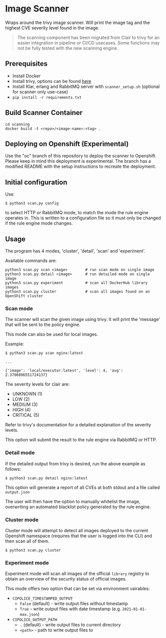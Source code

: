 # Image Scanner

Wraps around the trivy image scanner. Will print the image
tag and the highest CVE severity level found in the image.

> The scanning component has been migrated from Clair to trivy for an easier integration in pipeline or CI/CD usecases. Some functions may not be fully tested with the new scanning engine.

## Prerequisites

- Install Docker
- Install trivy, options can be found [here](https://aquasecurity.github.io/trivy/latest/getting-started/installation/)
- Install Klar, erlang and RabbitMQ server with `scanner_setup.sh` (optional for scanner only use-case)
- `pip install -r requirements.txt`

## Build Scanner Container

```
cd scanning
docker build -t <repo>/<image-name>:<tag> .
```

## Deploying on Openshift (Experimental)

Use the "oc" branch of this repository to deploy the scanner to Openshift. Please keep in mind this deployment is experimental. The branch has a modified README with the setup instructions to recreate the deployment.

## Initial configuration

Use:
```
$ python3 scan.py config
```
to select HTTP or RabbitMQ mode, to match the mode the rule engine operates in. This is written to a configuration file so it must only be changed if the rule engine mode changes.

## Usage

The program has 4 modes, 'cluster', 'detail', 'scan' and 'experiment'.

Available commands are:

```
python3 scan.py scan <image>        # run scan mode on single image
python3 scan.py detail <image>      # run detailed mode on single image
python3 scan.py experiment          # scan all DockerHub library images
python3 scan.py cluster             # scan all images found on an OpenShift cluster
```

### Scan mode

The scanner will scan the given image using trivy.
It will print the 'message' that will be sent to the policy engine.

This mode can also be used for local images.

Example:
```
$ python3 scan.py scan nginx:latest

...

{'image': 'local/executor:latest', 'level': 4, 'avg': 2.3706896551724137}
```
The severity levels for clair are:
- UNKNOWN (1)
- LOW (2)
- MEDIUM (3)
- HIGH (4)
- CRITICAL (5)

Refer to trivy's documentation for a detailed explanation of the severity levels.

This option will submit the result to the rule engine via RabbitMQ or HTTP.

### Detail mode

If the detailed output from trivy is desired, run the above example as follows:

```
$ python3 scan.py detail nginx:latest
```

This option will generate a report of all CVEs at both stdout and a file called
`output.json`

The user will then have the option to manually whitelist the image, overwriting an
automated blacklist policy generated by the rule engine.

### Cluster mode

Cluster mode will attempt to detect all images deployed to the current Openshift namespace (requires that the user is logged into the CLI) and then scan all of them.

```
$ python3 scan.py cluster
```

### Experiment mode

Experiment mode will scan all images of the official `library` registry to
obtain an overview of the security status of official images.

This mode offers two option that can be set via environment vairables:

- `CIPOLICE_TIMESTAMPED_OUTPUT`
    - `False` (default) - write output files without timestamp
    - `True` - write output files with date timestamp (e.g. `2021-01-01-max.json`)
- `CIPOLICE_OUTPUT_PATH`
    - `.` (default) - write output files to current directory
    - `<path>` - path to write output files to
